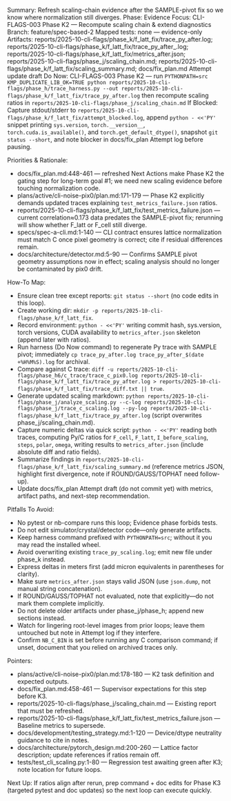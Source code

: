Summary: Refresh scaling-chain evidence after the SAMPLE-pivot fix so we know where normalization still diverges.
Phase: Evidence
Focus: CLI-FLAGS-003 Phase K2 — Recompute scaling chain & extend diagnostics
Branch: feature/spec-based-2
Mapped tests: none — evidence-only
Artifacts: reports/2025-10-cli-flags/phase_k/f_latt_fix/trace_py_after.log; reports/2025-10-cli-flags/phase_k/f_latt_fix/trace_py_after_<timestamp>.log; reports/2025-10-cli-flags/phase_k/f_latt_fix/metrics_after.json; reports/2025-10-cli-flags/phase_j/scaling_chain.md; reports/2025-10-cli-flags/phase_k/f_latt_fix/scaling_summary.md; docs/fix_plan.md Attempt update draft
Do Now: CLI-FLAGS-003 Phase K2 — run `PYTHONPATH=src KMP_DUPLICATE_LIB_OK=TRUE python reports/2025-10-cli-flags/phase_h/trace_harness.py --out reports/2025-10-cli-flags/phase_k/f_latt_fix/trace_py_after.log` then recompute scaling ratios in `reports/2025-10-cli-flags/phase_j/scaling_chain.md`
If Blocked: Capture stdout/stderr to `reports/2025-10-cli-flags/phase_k/f_latt_fix/attempt_blocked.log`, append `python - <<'PY'` snippet printing `sys.version`, `torch.__version__`, `torch.cuda.is_available()`, and `torch.get_default_dtype()`, snapshot `git status --short`, and note blocker in docs/fix_plan Attempt log before pausing.

Priorities & Rationale:
- docs/fix_plan.md:448-461 — refreshed Next Actions make Phase K2 the gating step for long-term goal #1; we need new scaling evidence before touching normalization code.
- plans/active/cli-noise-pix0/plan.md:171-179 — Phase K2 explicitly demands updated traces explaining `test_metrics_failure.json` ratios.
- reports/2025-10-cli-flags/phase_k/f_latt_fix/test_metrics_failure.json — current correlation≈0.173 data predates the SAMPLE-pivot fix; rerunning will show whether F_latt or F_cell still diverge.
- specs/spec-a-cli.md:1-140 — CLI contract ensures lattice normalization must match C once pixel geometry is correct; cite if residual differences remain.
- docs/architecture/detector.md:5-90 — Confirms SAMPLE pivot geometry assumptions now in effect; scaling analysis should no longer be contaminated by pix0 drift.

How-To Map:
- Ensure clean tree except reports: `git status --short` (no code edits in this loop).
- Create working dir: `mkdir -p reports/2025-10-cli-flags/phase_k/f_latt_fix`.
- Record environment: `python - <<'PY'` writing commit hash, sys.version, torch versions, CUDA availability to `metrics_after.json` skeleton (append later with ratios).
- Run harness (Do Now command) to regenerate Py trace with SAMPLE pivot; immediately `cp trace_py_after.log trace_py_after_$(date +%H%M%S).log` for archival.
- Compare against C trace: `diff -u reports/2025-10-cli-flags/phase_h6/c_trace/trace_c_pix0.log reports/2025-10-cli-flags/phase_k/f_latt_fix/trace_py_after.log > reports/2025-10-cli-flags/phase_k/f_latt_fix/trace_diff.txt || true`.
- Generate updated scaling markdown: `python reports/2025-10-cli-flags/phase_j/analyze_scaling.py --c-log reports/2025-10-cli-flags/phase_j/trace_c_scaling.log --py-log reports/2025-10-cli-flags/phase_k/f_latt_fix/trace_py_after.log` (script overwrites phase_j/scaling_chain.md).
- Capture numeric deltas via quick script: `python - <<'PY'` reading both traces, computing Py/C ratios for `F_cell`, `F_latt`, `I_before_scaling`, `steps`, `polar`, `omega`, writing results to `metrics_after.json` (include absolute diff and ratio fields).
- Summarize findings in `reports/2025-10-cli-flags/phase_k/f_latt_fix/scaling_summary.md` (reference metrics JSON, highlight first divergence, note if ROUND/GAUSS/TOPHAT need follow-up).
- Update docs/fix_plan Attempt draft (do not commit yet) with metrics, artifact paths, and next-step recommendation.

Pitfalls To Avoid:
- No pytest or nb-compare runs this loop; Evidence phase forbids tests.
- Do not edit simulator/crystal/detector code—only generate artifacts.
- Keep harness command prefixed with `PYTHONPATH=src`; without it you may read the installed wheel.
- Avoid overwriting existing `trace_py_scaling.log`; emit new file under phase_k instead.
- Express deltas in meters first (add micron equivalents in parentheses for clarity).
- Make sure `metrics_after.json` stays valid JSON (use `json.dump`, not manual string concatenation).
- If ROUND/GAUSS/TOPHAT not evaluated, note that explicitly—do not mark them complete implicitly.
- Do not delete older artifacts under phase_j/phase_h; append new sections instead.
- Watch for lingering root-level images from prior loops; leave them untouched but note in Attempt log if they interfere.
- Confirm `NB_C_BIN` is set before running any C comparison command; if unset, document that you relied on archived traces only.

Pointers:
- plans/active/cli-noise-pix0/plan.md:178-180 — K2 task definition and expected outputs.
- docs/fix_plan.md:458-461 — Supervisor expectations for this step before K3.
- reports/2025-10-cli-flags/phase_j/scaling_chain.md — Existing report that must be refreshed.
- reports/2025-10-cli-flags/phase_k/f_latt_fix/test_metrics_failure.json — Baseline metrics to supersede.
- docs/development/testing_strategy.md:1-120 — Device/dtype neutrality guidance to cite in notes.
- docs/architecture/pytorch_design.md:200-260 — Lattice factor description; update references if ratios remain off.
- tests/test_cli_scaling.py:1-80 — Regression test awaiting green after K3; note location for future loops.

Next Up: If ratios align after rerun, prep command + doc edits for Phase K3 (targeted pytest and doc updates) so the next loop can execute quickly.

